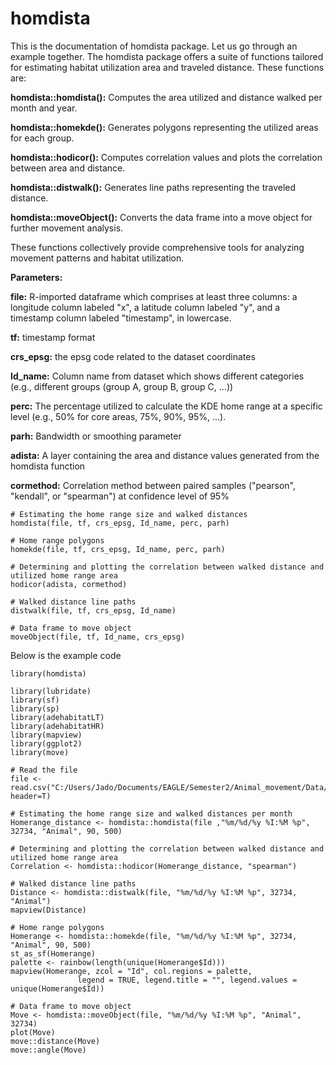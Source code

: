 # homdista

This is the documentation of homdista package. Let us go through an example together.
The homdista package offers a suite of functions tailored for estimating habitat utilization area and traveled distance.
These functions are:

**homdista::homdista():** Computes the area utilized and distance walked per month and year.

**homdista::homekde():** Generates polygons representing the utilized areas for each group.

**homdista::hodicor():** Computes correlation values and plots the correlation between area and distance.

**homdista::distwalk():** Generates line paths representing the traveled distance.

**homdista::moveObject():** Converts the data frame into a move object for further movement analysis.

These functions collectively provide comprehensive tools for analyzing movement patterns and habitat utilization.

**Parameters:**

**file:** R-imported dataframe which comprises at least three columns: a longitude column labeled "x", a latitude column labeled "y", and a timestamp column labeled "timestamp", in lowercase.

**tf:** timestamp format

**crs_epsg:** the epsg code related to the dataset coordinates

**Id_name:** Column name from dataset which shows different categories (e.g., different groups (group A, group B, group C, ...))

**perc:** The percentage utilized to calculate the KDE home range at a specific level (e.g., 50% for core areas, 75%, 90%, 95%, ...).

**parh:** Bandwidth or smoothing parameter

**adista:** A layer containing the area and distance values generated from the homdista function

**cormethod:** Correlation method between paired samples ("pearson", "kendall", or "spearman") at confidence level of 95%
&nbsp;
```
# Estimating the home range size and walked distances
homdista(file, tf, crs_epsg, Id_name, perc, parh)

# Home range polygons
homekde(file, tf, crs_epsg, Id_name, perc, parh)

# Determining and plotting the correlation between walked distance and utilized home range area
hodicor(adista, cormethod)

# Walked distance line paths
distwalk(file, tf, crs_epsg, Id_name)

# Data frame to move object
moveObject(file, tf, Id_name, crs_epsg)
```
Below is the example code
```
library(homdista)

library(lubridate)
library(sf)
library(sp)
library(adehabitatLT)
library(adehabitatHR)
library(mapview)
library(ggplot2)
library(move)

# Read the file
file <- read.csv("C:/Users/Jado/Documents/EAGLE/Semester2/Animal_movement/Data/data.csv", header=T)

# Estimating the home range size and walked distances per month
Homerange_distance <- homdista::homdista(file ,"%m/%d/%y %I:%M %p", 32734, "Animal", 90, 500)

# Determining and plotting the correlation between walked distance and utilized home range area
Correlation <- homdista::hodicor(Homerange_distance, "spearman")

# Walked distance line paths
Distance <- homdista::distwalk(file, "%m/%d/%y %I:%M %p", 32734, "Animal")
mapview(Distance)

# Home range polygons
Homerange <- homdista::homekde(file, "%m/%d/%y %I:%M %p", 32734, "Animal", 90, 500)
st_as_sf(Homerange)
palette <- rainbow(length(unique(Homerange$Id)))
mapview(Homerange, zcol = "Id", col.regions = palette,
               legend = TRUE, legend.title = "", legend.values = unique(Homerange$Id))

# Data frame to move object
Move <- homdista::moveObject(file, "%m/%d/%y %I:%M %p", "Animal", 32734)
plot(Move)
move::distance(Move)
move::angle(Move)
```
